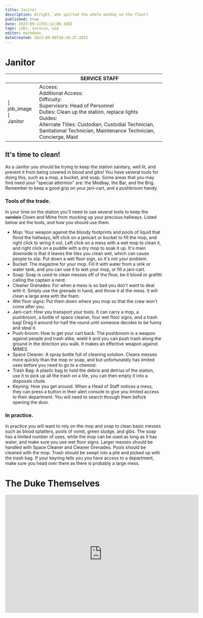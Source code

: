 ```yaml
---
title: Janitor
description: Alright, who spilled the whole monkey on the floor?
published: true
date: 2023-09-11T01:12:00.168Z
tags: jobs, service, wip
editor: markdown
dateCreated: 2023-09-09T20:28:37.285Z
---
```


# Janitor

|                             | SERVICE STAFF                                                                                   |
|-----------------------------|----------------------------------------------------------------------------------------------|
| \[ job_image ]<br>Janitor | Access:<br>Additional Access:<br>Difficulty:<br>Supervisors: Head of Personnel<br>Duties: Clean up the station, replace lights<br>Guides:<br>Alternate Titles: Custodian, Custodial Technician, Sanitational Technician, Maintenance Technician, Concierge, Maid|

## It's time to clean!
As a Janitor you should be trying to keep the station sanitary, well lit, and prevent it from being covered in blood and gibs! You have several tools for doing this, such as a mop, a bucket, and soap. Some areas that you may find need your "special attention" are: the Medbay, the Bar, and the Brig. Remember to keep a good grip on your jani-cart, and a pushbroom handy.


### Tools of the trade.
In your time on the station you'll need to use several tools to keep the ~~vandals~~ Clown and Mime from mucking up your precious hallways. Listed below are the tools, and how you should use them.
- Mop: Your weapon against the bloody footprints and pools of liquid that flood the hallways, left click on a janicart or bucket to fill the mop, and right click to wring it out. Left click on a mess with a wet mop to clean it, and right click on a puddle with a dry mop to soak it up. It's main downside is that it leaves the tiles you clean wet, which can cause people to slip. Put down a wet floor sign, so it's not your problem.
- Bucket: The magazine for your mop. Fill it with water from a sink or water tank, and you can use it to wet your mop, or fill a jani-cart.
- Soap: Soap is used to clean messes off of the floor, be it blood or grafitti calling the captain a nerd. 
- Cleaner Grenades: For when a mess is so bad you don't want to deal with it. Simply use the grenade in hand, and throw it at the mess. It will clean a large area with the foam.
- Wet floor signs: Put them down where you mop so that the crew won't come after you.
- Jani-cart: How you transport your tools. It can carry a mop, a pushbroom, a bottle of space cleaner, four wet floor signs, and a trash bag! Drag it around for half the round until someone decides to be funny and steal it.
- Push-broom: How to get your cart back. The pushbroom is a weapon against people and trash alike, wield it and you can push trash along the ground in the direction you walk. It makes an effective weapon against MIMES.
- Space Cleaner: A spray bottle full of cleaning solution. Cleans messes more quickly than the mop or soap, and but unfortunately has limited uses before you need to go to a chemist.
- Trash Bag: A plastic bag to hold the debris and detrius of the station, use it to pick up all the trash on a tile, you can then empty it into a disposals chute.
- Keyring: How you get around. When a Head of Staff notices a mess, they can press a button in their alert console to give you limited access to their department. You will need to search through them before opening the door.

### In practice.
In practice you will want to rely on the mop and soap to clean basic messes such as blood splatters, pools of vomit, green sludge, and gibs. The soap has a limited number of uses, while the mop can be used as long as it has water, and make sure you use wet floor signs. Larger messes should be handled with Space Cleaner and Cleaner Grenades. Pools should be cleaned with the mop. Trash should be swept into a pile and picked up with the trash bag. If your keyring tells you you have access to a department, make sure you head over there as there is probably a large mess.

# The Duke Themselves
<iframe src="https://player.twitch.tv/?channel=thedukeofook&parent=wiki.monkestation.com" frameborder="0" allowfullscreen="true" scrolling="no" height="378" width="620"></iframe>